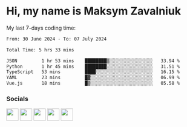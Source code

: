 Hi, my name is Maksym Zavalniuk
========================================================================================================================================

My last 7-days coding time:
<!--START_SECTION:waka-->

```txt
From: 30 June 2024 - To: 07 July 2024

Total Time: 5 hrs 33 mins

JSON         1 hr 53 mins    ████████▒░░░░░░░░░░░░░░░░   33.94 %
Python       1 hr 45 mins    ████████░░░░░░░░░░░░░░░░░   31.51 %
TypeScript   53 mins         ████░░░░░░░░░░░░░░░░░░░░░   16.15 %
YAML         23 mins         █▓░░░░░░░░░░░░░░░░░░░░░░░   06.99 %
Vue.js       18 mins         █▒░░░░░░░░░░░░░░░░░░░░░░░   05.58 %
```

<!--END_SECTION:waka-->


### Socials

<p align="left"> <a href="https://www.dev.to/mezgoodle" target="_blank" rel="noreferrer"><img src="https://raw.githubusercontent.com/danielcranney/readme-generator/main/public/icons/socials/devdotto.svg" width="32" height="32" /></a> <a href="https://discord.com/users/mezgoodle" target="_blank" rel="noreferrer"><img src="https://raw.githubusercontent.com/danielcranney/readme-generator/main/public/icons/socials/discord.svg" width="32" height="32" /></a> <a href="https://www.github.com/mezgoodle" target="_blank" rel="noreferrer"><img src="https://raw.githubusercontent.com/danielcranney/readme-generator/main/public/icons/socials/github.svg" width="32" height="32" /></a> <a href="http://www.instagram.com/sylvenis" target="_blank" rel="noreferrer"><img src="https://raw.githubusercontent.com/danielcranney/readme-generator/main/public/icons/socials/instagram.svg" width="32" height="32" /></a> <a href="https://www.linkedin.com/in/maksym-zavalniuk-ba4a72193" target="_blank" rel="noreferrer"><img src="https://raw.githubusercontent.com/danielcranney/readme-generator/main/public/icons/socials/linkedin.svg" width="32" height="32" /></a></p>
